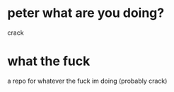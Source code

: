 # peter what are you doing?
crack
# what the fuck
a repo for whatever the fuck im doing (probably crack)
